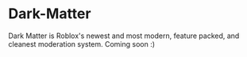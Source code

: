 # Dark-Matter
Dark Matter is Roblox's newest and most modern, feature packed, and cleanest moderation system. Coming soon :)
